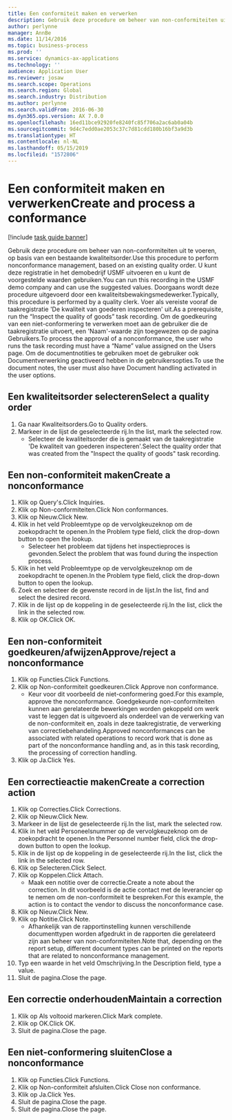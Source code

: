 ```yaml
---
title: Een conformiteit maken en verwerken
description: Gebruik deze procedure om beheer van non-conformiteiten uit te voeren, op basis van een bestaande kwaliteitsorder.
author: perlynne
manager: AnnBe
ms.date: 11/14/2016
ms.topic: business-process
ms.prod: ''
ms.service: dynamics-ax-applications
ms.technology: ''
audience: Application User
ms.reviewer: josaw
ms.search.scope: Operations
ms.search.region: Global
ms.search.industry: Distribution
ms.author: perlynne
ms.search.validFrom: 2016-06-30
ms.dyn365.ops.version: AX 7.0.0
ms.openlocfilehash: 16ed11bce92920fe8240fc85f706a2ac6ab0a04b
ms.sourcegitcommit: 9d4c7edd0ae2053c37c7d81cdd180b16bf3a9d3b
ms.translationtype: HT
ms.contentlocale: nl-NL
ms.lasthandoff: 05/15/2019
ms.locfileid: "1572806"
---
```

# <a name="create-and-process-a-conformance"></a><span data-ttu-id="cf4e8-103">Een conformiteit maken en verwerken</span><span class="sxs-lookup"><span data-stu-id="cf4e8-103">Create and process a conformance</span></span>

[!include [task guide banner](../../includes/task-guide-banner.md)]

<span data-ttu-id="cf4e8-104">Gebruik deze procedure om beheer van non-conformiteiten uit te voeren, op basis van een bestaande kwaliteitsorder.</span><span class="sxs-lookup"><span data-stu-id="cf4e8-104">Use this procedure to perform nonconformance management, based on an existing quality order.</span></span> <span data-ttu-id="cf4e8-105">U kunt deze registratie in het demobedrijf USMF uitvoeren en u kunt de voorgestelde waarden gebruiken.</span><span class="sxs-lookup"><span data-stu-id="cf4e8-105">You can run this recording in the USMF demo company and can use the suggested values.</span></span> <span data-ttu-id="cf4e8-106">Doorgaans wordt deze procedure uitgevoerd door een kwaliteitsbewakingsmedewerker.</span><span class="sxs-lookup"><span data-stu-id="cf4e8-106">Typically, this procedure is performed by a quality clerk.</span></span>  <span data-ttu-id="cf4e8-107">Voer als vereiste vooraf de taakregistratie 'De kwaliteit van goederen inspecteren' uit.</span><span class="sxs-lookup"><span data-stu-id="cf4e8-107">As a prerequisite, run the “Inspect the quality of goods” task recording.</span></span> <span data-ttu-id="cf4e8-108">Om de goedkeuring van een niet-conformering te verwerken moet aan de gebruiker die de taakregistratie uitvoert, een 'Naam'-waarde zijn toegewezen op de pagina Gebruikers.</span><span class="sxs-lookup"><span data-stu-id="cf4e8-108">To process the approval of a nonconformance, the user who runs the task recording must have a “Name” value assigned on the Users page.</span></span> <span data-ttu-id="cf4e8-109">Om de documentnotities te gebruiken moet de gebruiker ook Documentverwerking geactiveerd hebben in de gebruikersopties.</span><span class="sxs-lookup"><span data-stu-id="cf4e8-109">To use the document notes, the user must also have Document handling activated in the user options.</span></span>


## <a name="select-a-quality-order"></a><span data-ttu-id="cf4e8-110">Een kwaliteitsorder selecteren</span><span class="sxs-lookup"><span data-stu-id="cf4e8-110">Select a quality order</span></span>
1. <span data-ttu-id="cf4e8-111">Ga naar Kwaliteitsorders.</span><span class="sxs-lookup"><span data-stu-id="cf4e8-111">Go to Quality orders.</span></span>
2. <span data-ttu-id="cf4e8-112">Markeer in de lijst de geselecteerde rij.</span><span class="sxs-lookup"><span data-stu-id="cf4e8-112">In the list, mark the selected row.</span></span>
    * <span data-ttu-id="cf4e8-113">Selecteer de kwaliteitsorder die is gemaakt van de taakregistratie 'De kwaliteit van goederen inspecteren'.</span><span class="sxs-lookup"><span data-stu-id="cf4e8-113">Select the quality order that was created from the "Inspect the quality of goods" task recording.</span></span>  

## <a name="create-a-nonconformance"></a><span data-ttu-id="cf4e8-114">Een non-conformiteit maken</span><span class="sxs-lookup"><span data-stu-id="cf4e8-114">Create a nonconformance</span></span>
1. <span data-ttu-id="cf4e8-115">Klik op Query's.</span><span class="sxs-lookup"><span data-stu-id="cf4e8-115">Click Inquiries.</span></span>
2. <span data-ttu-id="cf4e8-116">Klik op Non-conformiteiten.</span><span class="sxs-lookup"><span data-stu-id="cf4e8-116">Click Non conformances.</span></span>
3. <span data-ttu-id="cf4e8-117">Klik op Nieuw.</span><span class="sxs-lookup"><span data-stu-id="cf4e8-117">Click New.</span></span>
4. <span data-ttu-id="cf4e8-118">Klik in het veld Probleemtype op de vervolgkeuzeknop om de zoekopdracht te openen.</span><span class="sxs-lookup"><span data-stu-id="cf4e8-118">In the Problem type field, click the drop-down button to open the lookup.</span></span>
    * <span data-ttu-id="cf4e8-119">Selecteer het probleem dat tijdens het inspectieproces is gevonden.</span><span class="sxs-lookup"><span data-stu-id="cf4e8-119">Select the problem that was found during the inspection process.</span></span>  
5. <span data-ttu-id="cf4e8-120">Klik in het veld Probleemtype op de vervolgkeuzeknop om de zoekopdracht te openen.</span><span class="sxs-lookup"><span data-stu-id="cf4e8-120">In the Problem type field, click the drop-down button to open the lookup.</span></span>
6. <span data-ttu-id="cf4e8-121">Zoek en selecteer de gewenste record in de lijst.</span><span class="sxs-lookup"><span data-stu-id="cf4e8-121">In the list, find and select the desired record.</span></span>
7. <span data-ttu-id="cf4e8-122">Klik in de lijst op de koppeling in de geselecteerde rij.</span><span class="sxs-lookup"><span data-stu-id="cf4e8-122">In the list, click the link in the selected row.</span></span>
8. <span data-ttu-id="cf4e8-123">Klik op OK.</span><span class="sxs-lookup"><span data-stu-id="cf4e8-123">Click OK.</span></span>

## <a name="approvereject-a-nonconformance"></a><span data-ttu-id="cf4e8-124">Een non-conformiteit goedkeuren/afwijzen</span><span class="sxs-lookup"><span data-stu-id="cf4e8-124">Approve/reject a nonconformance</span></span>
1. <span data-ttu-id="cf4e8-125">Klik op Functies.</span><span class="sxs-lookup"><span data-stu-id="cf4e8-125">Click Functions.</span></span>
2. <span data-ttu-id="cf4e8-126">Klik op Non-conformiteit goedkeuren.</span><span class="sxs-lookup"><span data-stu-id="cf4e8-126">Click Approve non conformance.</span></span>
    * <span data-ttu-id="cf4e8-127">Keur voor dit voorbeeld de niet-conformering goed.</span><span class="sxs-lookup"><span data-stu-id="cf4e8-127">For this example, approve the nonconformance.</span></span> <span data-ttu-id="cf4e8-128">Goedgekeurde non-conformiteiten kunnen aan gerelateerde bewerkingen worden gekoppeld om werk vast te leggen dat is uitgevoerd als onderdeel van de verwerking van de non-conformiteit en, zoals in deze taakregistratie, de verwerking van correctiebehandeling.</span><span class="sxs-lookup"><span data-stu-id="cf4e8-128">Approved nonconformances can be associated with related operations to record work that is done as part of the nonconformance handling and, as in this task recording, the processing of correction handling.</span></span>  
3. <span data-ttu-id="cf4e8-129">Klik op Ja.</span><span class="sxs-lookup"><span data-stu-id="cf4e8-129">Click Yes.</span></span>

## <a name="create-a-correction-action"></a><span data-ttu-id="cf4e8-130">Een correctieactie maken</span><span class="sxs-lookup"><span data-stu-id="cf4e8-130">Create a correction action</span></span>
1. <span data-ttu-id="cf4e8-131">Klik op Correcties.</span><span class="sxs-lookup"><span data-stu-id="cf4e8-131">Click Corrections.</span></span>
2. <span data-ttu-id="cf4e8-132">Klik op Nieuw.</span><span class="sxs-lookup"><span data-stu-id="cf4e8-132">Click New.</span></span>
3. <span data-ttu-id="cf4e8-133">Markeer in de lijst de geselecteerde rij.</span><span class="sxs-lookup"><span data-stu-id="cf4e8-133">In the list, mark the selected row.</span></span>
4. <span data-ttu-id="cf4e8-134">Klik in het veld Personeelsnummer op de vervolgkeuzeknop om de zoekopdracht te openen.</span><span class="sxs-lookup"><span data-stu-id="cf4e8-134">In the Personnel number field, click the drop-down button to open the lookup.</span></span>
5. <span data-ttu-id="cf4e8-135">Klik in de lijst op de koppeling in de geselecteerde rij.</span><span class="sxs-lookup"><span data-stu-id="cf4e8-135">In the list, click the link in the selected row.</span></span>
6. <span data-ttu-id="cf4e8-136">Klik op Selecteren.</span><span class="sxs-lookup"><span data-stu-id="cf4e8-136">Click Select.</span></span>
7. <span data-ttu-id="cf4e8-137">Klik op Koppelen.</span><span class="sxs-lookup"><span data-stu-id="cf4e8-137">Click Attach.</span></span>
    * <span data-ttu-id="cf4e8-138">Maak een notitie over de correctie.</span><span class="sxs-lookup"><span data-stu-id="cf4e8-138">Create a note about the correction.</span></span> <span data-ttu-id="cf4e8-139">In dit voorbeeld is de actie contact met de leverancier op te nemen om de non-conformiteit te bespreken.</span><span class="sxs-lookup"><span data-stu-id="cf4e8-139">For this example, the action is to contact the vendor to discuss the nonconformance case.</span></span>  
8. <span data-ttu-id="cf4e8-140">Klik op Nieuw.</span><span class="sxs-lookup"><span data-stu-id="cf4e8-140">Click New.</span></span>
9. <span data-ttu-id="cf4e8-141">Klik op Notitie.</span><span class="sxs-lookup"><span data-stu-id="cf4e8-141">Click Note.</span></span>
    * <span data-ttu-id="cf4e8-142">Afhankelijk van de rapportinstelling kunnen verschillende documenttypen worden afgedrukt in de rapporten die gerelateerd zijn aan beheer van non-conformiteiten.</span><span class="sxs-lookup"><span data-stu-id="cf4e8-142">Note that, depending on the report setup, different document types can be printed on the reports that are related to nonconformance management.</span></span>  
10. <span data-ttu-id="cf4e8-143">Typ een waarde in het veld Omschrijving.</span><span class="sxs-lookup"><span data-stu-id="cf4e8-143">In the Description field, type a value.</span></span>
11. <span data-ttu-id="cf4e8-144">Sluit de pagina.</span><span class="sxs-lookup"><span data-stu-id="cf4e8-144">Close the page.</span></span>

## <a name="maintain-a-correction"></a><span data-ttu-id="cf4e8-145">Een correctie onderhouden</span><span class="sxs-lookup"><span data-stu-id="cf4e8-145">Maintain a correction</span></span>
1. <span data-ttu-id="cf4e8-146">Klik op Als voltooid markeren.</span><span class="sxs-lookup"><span data-stu-id="cf4e8-146">Click Mark complete.</span></span>
2. <span data-ttu-id="cf4e8-147">Klik op OK.</span><span class="sxs-lookup"><span data-stu-id="cf4e8-147">Click OK.</span></span>
3. <span data-ttu-id="cf4e8-148">Sluit de pagina.</span><span class="sxs-lookup"><span data-stu-id="cf4e8-148">Close the page.</span></span>

## <a name="close-a-nonconformance"></a><span data-ttu-id="cf4e8-149">Een niet-conformering sluiten</span><span class="sxs-lookup"><span data-stu-id="cf4e8-149">Close a nonconformance</span></span>
1. <span data-ttu-id="cf4e8-150">Klik op Functies.</span><span class="sxs-lookup"><span data-stu-id="cf4e8-150">Click Functions.</span></span>
2. <span data-ttu-id="cf4e8-151">Klik op Non-conformiteit afsluiten.</span><span class="sxs-lookup"><span data-stu-id="cf4e8-151">Click Close non conformance.</span></span>
3. <span data-ttu-id="cf4e8-152">Klik op Ja.</span><span class="sxs-lookup"><span data-stu-id="cf4e8-152">Click Yes.</span></span>
4. <span data-ttu-id="cf4e8-153">Sluit de pagina.</span><span class="sxs-lookup"><span data-stu-id="cf4e8-153">Close the page.</span></span>
5. <span data-ttu-id="cf4e8-154">Sluit de pagina.</span><span class="sxs-lookup"><span data-stu-id="cf4e8-154">Close the page.</span></span>
